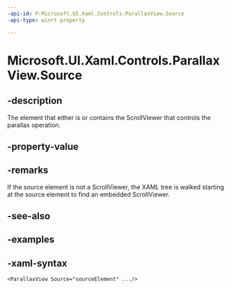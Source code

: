 ```yaml
---
-api-id: P:Microsoft.UI.Xaml.Controls.ParallaxView.Source
-api-type: winrt property

---
```

<!-- Property syntax.
public UIElement Source { get;  set; }
-->

# Microsoft.UI.Xaml.Controls.ParallaxView.Source


## -description

The element that either is or contains the ScrollViewer that controls the parallax operation.


## -property-value


## -remarks

If the source element is not a ScrollViewer, the XAML tree is walked starting at the source element to find an embedded ScrollViewer.


## -see-also


## -examples


## -xaml-syntax

```xaml
<ParallaxView Source="sourceElement" .../>
```


